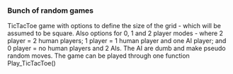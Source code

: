 ### Bunch of random games ###

TicTacToe game with options to define the size of the grid - which will be assumed to be square. Also options for 0, 1 and 2 player modes - where 2 player = 2 human players; 1 player = 1 human player and one AI player; and 0 player = no human players and 2 AIs. The AI are dumb and make pseudo random moves. The game can be played through one function Play_TicTacToe()
